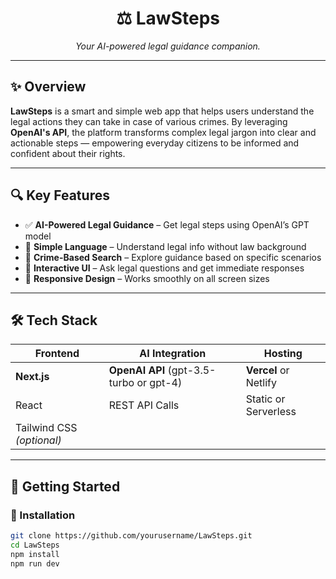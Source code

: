 <div align="center">

# ⚖️ LawSteps

*Your AI-powered legal guidance companion.*

</div>

---

## ✨ Overview

**LawSteps** is a smart and simple web app that helps users understand the legal actions they can take in case of various crimes. By leveraging **OpenAI's API**, the platform transforms complex legal jargon into clear and actionable steps — empowering everyday citizens to be informed and confident about their rights.

---

## 🔍 Key Features

- ✅ **AI-Powered Legal Guidance** – Get legal steps using OpenAI’s GPT model  
- 🧠 **Simple Language** – Understand legal info without law background  
- 📖 **Crime-Based Search** – Explore guidance based on specific scenarios  
- 💬 **Interactive UI** – Ask legal questions and get immediate responses  
- 📱 **Responsive Design** – Works smoothly on all screen sizes

---

## 🛠 Tech Stack

| Frontend | AI Integration | Hosting |
|----------|----------------|---------|
| **Next.js** | **OpenAI API** (gpt-3.5-turbo or gpt-4) | **Vercel** or Netlify |
| React | REST API Calls | Static or Serverless |
| Tailwind CSS *(optional)* | | |

---

## 🚀 Getting Started

### 🔧 Installation

```bash
git clone https://github.com/yourusername/LawSteps.git
cd LawSteps
npm install
npm run dev
